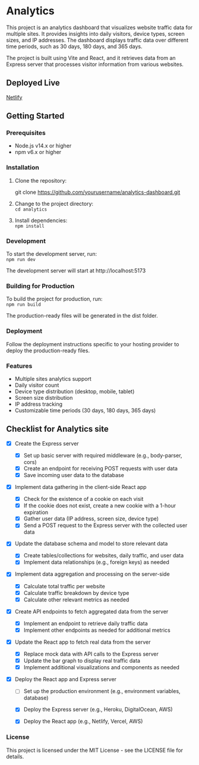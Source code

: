 # Analytics

This project is an analytics dashboard that visualizes website traffic data for multiple sites. It provides insights into daily visitors, device types, screen sizes, and IP addresses. The dashboard displays traffic data over different time periods, such as 30 days, 180 days, and 365 days.

The project is built using Vite and React, and it retrieves data from an Express server that processes visitor information from various websites.

## Deployed Live
[Netlify](https://portfolio-analytics.netlify.app/)  

## Getting Started

### Prerequisites

- Node.js v14.x or higher
- npm v6.x or higher

### Installation

1. Clone the repository:

   git clone https://github.com/yourusername/analytics-dashboard.git

2. Change to the project directory:  
   `cd analytics`

3. Install dependencies:  
   `npm install`

### Development

To start the development server, run:  
`npm run dev`

The development server will start at http://localhost:5173

### Building for Production

To build the project for production, run:  
`npm run build`

The production-ready files will be generated in the dist folder.

### Deployment

Follow the deployment instructions specific to your hosting provider to deploy the production-ready files.

### Features

- Multiple sites analytics support
- Daily visitor count
- Device type distribution (desktop, mobile, tablet)
- Screen size distribution
- IP address tracking
- Customizable time periods (30 days, 180 days, 365 days)

## Checklist for Analytics site

- [x] Create the Express server

  - [x] Set up basic server with required middleware (e.g., body-parser, cors)
  - [x] Create an endpoint for receiving POST requests with user data
  - [x] Save incoming user data to the database

- [x] Implement data gathering in the client-side React app

  - [x] Check for the existence of a cookie on each visit
  - [x] If the cookie does not exist, create a new cookie with a 1-hour expiration
  - [x] Gather user data (IP address, screen size, device type)
  - [x] Send a POST request to the Express server with the collected user data

- [x] Update the database schema and model to store relevant data

  - [x] Create tables/collections for websites, daily traffic, and user data
  - [x] Implement data relationships (e.g., foreign keys) as needed

- [x] Implement data aggregation and processing on the server-side

  - [x] Calculate total traffic per website
  - [x] Calculate traffic breakdown by device type
  - [x] Calculate other relevant metrics as needed

- [x] Create API endpoints to fetch aggregated data from the server

  - [x] Implement an endpoint to retrieve daily traffic data
  - [x] Implement other endpoints as needed for additional metrics

- [x] Update the React app to fetch real data from the server

  - [x] Replace mock data with API calls to the Express server
  - [x] Update the bar graph to display real traffic data
  - [x] Implement additional visualizations and components as needed

- [x] Deploy the React app and Express server
  - [ ] Set up the production environment (e.g., environment variables, database)
  - [x] Deploy the Express server (e.g., Heroku, DigitalOcean, AWS)
  - [x] Deploy the React app (e.g., Netlify, Vercel, AWS)



### License

This project is licensed under the MIT License - see the LICENSE file for details.

